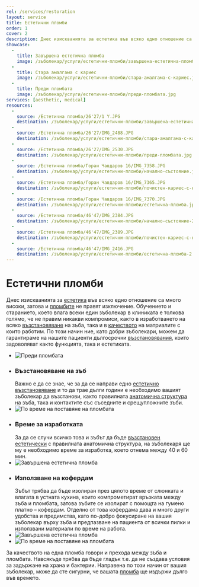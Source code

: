 ```yaml
---
rel: /services/restoration
layout: service
title: Естетични пломби
order: 1
cover: 2
description: Днес изискванията за естетика във всяко едно отношение са много високи, затова и пломбите не правят изключение. Със съвременните материали и прецизно изпълнение от страна на зъболекар, те са устойчиви във времето, задоволяващи напълно както функцията, така и естетиката. Естетичните пломби на добър зъболекар, не могат да се различат от естествените зъби.
showcase:
  - 
    title: Завършена естетична пломба
    image: /зъболекар/услуги/естетични-пломби/завършена-естетична-пломба.jpg
  - 
    title: Стара амалгама с кариес
    image: /зъболекар/услуги/естетични-пломби/стара-амалгама-с-кариес.jpg
  - 
    title: Преди пломбата
    image: /зъболекар/услуги/естетични-пломби/преди-пломбата.jpg
services: [aesthetic, medical]
resources:
  -
    source: /Естетична пломба/26'27/1 Y.JPG
    destination: /зъболекар/услуги/естетични-пломби/завършена-естетична-пломба.jpg
  -
    source: /Естетична пломба/26'27/IMG_2488.JPG
    destination: /зъболекар/услуги/естетични-пломби/стара-амалгама-с-кариес.jpg
  -
    source: /Естетична пломба/26'27/IMG_2530.JPG
    destination: /зъболекар/услуги/естетични-пломби/преди-пломбата.jpg
  -
    source: /Естетична пломба/Горан Чавдаров 16/IMG_7358.JPG
    destination: /зъболекар/услуги/естетични-пломби/начално-състояние.jpg
  -
    source: /Естетична пломба/Горан Чавдаров 16/IMG_7365.JPG
    destination: /зъболекар/услуги/естетични-пломби/почистен-кариес-с-кофердам.jpg
  -
    source: /Естетична пломба/Горан Чавдаров 16/IMG_7370.JPG
    destination: /зъболекар/услуги/естетични-пломби/естетична-пломба.jpg
  -
    source: /Естетична пломба/46'47/IMG_2384.JPG
    destination: /зъболекар/услуги/естетични-пломби/начално-състояние-2.jpg
  -
    source: /Естетична пломба/46'47/IMG_2389.JPG
    destination: /зъболекар/услуги/естетични-пломби/почистен-кариес-с-кофердам-2.jpg
  -
    source: /Естетична пломба/46'47/IMG_2416.JPG
    destination: /зъболекар/услуги/естетични-пломби/естетична-пломба-2.jpg
---
```

# Естетични пломби
Днес изискванията за [естетика](../../зъболекар/естетична-стоматология.html "Пълна промяна на усмивката") във всяко едно отношение са много високи, затова и [пломбите](../../стоматология/видове-пломби.html "По какво се различават пломбите") не правят изключение. Обучението и старанието, което влага всеки един зъболекар в клиниката е толкова голямо, че не правим никакви компромиси, както в изработването на всяко [възстановяване](../../стоматология/счупен-зъб.html "Възстановяване на счупен зъб") на зъба, така и в [качеството](../../стоматология/гаранция-за-качество-в-зъболечението.html "Гаранция за качеството на материалите и зъболечението") на матриалите с които работим. По този начин ние, като добри зъболекари, можем да гарантираме на нашите пациенти дългосрочни [възстановявания](../../стоматология/изтриване-на-зъбите.html "Възстановяване на изтрити зъби"), които задоволяват както функцията, така и естетиката.

- ![Преди пломбата](естетични-пломби/начално-състояние.jpg)
- ### Възстановяване на зъб
  Важно е да се знае, че за да се направи едно [естетично възстановяване](../../зъболекар/услуги/бондинг.html "Естетично възстановяване на зъб с бондинг") и то да трае дълги години е необходимо вашият зъболекар да възстанови, както правилната [анатомична структура](../../стоматология/фотополимерна-пломба.html "Фотополимерна пломба") на зъба, така и контактите със съседните и срещупложните зъби.
- ![По време на поставяне на пломбата](естетични-пломби/естетична-пломба.jpg)
- ### Време за изработката
  За да се случи всичко това и зъбът да бъде [възстановен естетически](../../зъболекар/услуги/керамични-инлеи.html "Възстановяване на зъб с керамичен инлей, пинлей") с правилната анатомична структура, на зъболекаря ще му е необходимо време за изработка, което отнема между 40 и 60 мин. 
- ![Завършена естетична пломба](естетични-пломби/почистен-кариес-с-кофердам.jpg)

<a id="кофердам"></a>
- ### Използване на кофердам
  Зъбът трябва да бъде изолиран през цялото време от слюнката и влагата в устната кухина, които компрометират връзката между зъба и пломбата, затова зъбите се изолират с помощта на гумено платно – кофердам. Отделно от това кофердама дава и много други удобства и предимства, като по-добро фокусиране на вашия зъболекар върху зъба и предпазване на пациента от всички пилки и използвани материали по време на работа.
- ![Завършена естетична пломба](естетични-пломби/почистен-кариес-с-кофердам-2.jpg)
- ![По време на поставяне на пломбата](естетични-пломби/естетична-пломба-2.jpg)

За качеството на една пломба говори и прехода между зъба и пломбата. Навсякъде трябва да бъде гладък т.е. да не създава условия за задържане на храна и бактерии. Направена по този начин от вашия зъболекар, може да сте сигурни, че вашата [пломба](../../стоматология/малък-кариес.html "Лечение на малък кариес") ще издържи дълго във времето.
